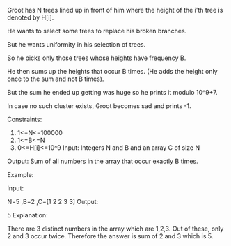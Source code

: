 Groot has N trees lined up in front of him where the height of the i'th tree is denoted by H[i].

He wants to select some trees to replace his broken branches.

But he wants uniformity in his selection of trees.

So he picks only those trees whose heights have frequency B.

He then sums up the heights that occur B times. (He adds the height only once to the sum and not B times).

But the sum he ended up getting was huge so he prints it modulo 10^9+7.

In case no such cluster exists, Groot becomes sad and prints -1.

Constraints:

1.   1<=N<=100000
2.   1<=B<=N
3.   0<=H[i]<=10^9
Input: Integers N and B and an array C of size N

Output: Sum of all numbers in the array that occur exactly B times.

Example:

Input:

N=5 ,B=2 ,C=[1 2 2 3 3]
Output:

5
Explanation:

There are 3 distinct numbers in the array which are 1,2,3.
Out of these, only 2 and 3 occur twice. Therefore the answer is sum of 2 and 3 which is 5.